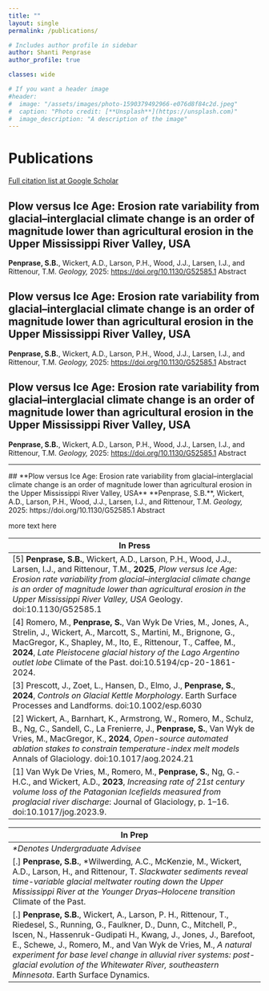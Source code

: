```yaml
---
title: ""
layout: single
permalink: /publications/

# Includes author profile in sidebar
author: Shanti Penprase
author_profile: true

classes: wide

# If you want a header image
#header:
#  image: "/assets/images/photo-1590379492966-e076d8f84c2d.jpeg"
#  caption: "Photo credit: [**Unsplash**](https://unsplash.com)"
#  image_description: "A description of the image"
---
```

# Publications
[Full citation list at Google Scholar](https://scholar.google.com/citations?user=Kjo77TIAAAAJ&hl=en)

## **Plow versus Ice Age: Erosion rate variability from glacial–interglacial climate change is an order of magnitude lower than agricultural erosion in the Upper Mississippi River Valley, USA**
**Penprase, S.B.**, Wickert, A.D., Larson, P.H., Wood, J.J., Larsen, I.J., and Rittenour, T.M.
<i>Geology,</i> 2025: https://doi.org/10.1130/G52585.1
Abstract

## **Plow versus Ice Age: Erosion rate variability from glacial–interglacial climate change is an order of magnitude lower than agricultural erosion in the Upper Mississippi River Valley, USA**
**Penprase, S.B.**, Wickert, A.D., Larson, P.H., Wood, J.J., Larsen, I.J., and Rittenour, T.M.
<i>Geology,</i> 2025: https://doi.org/10.1130/G52585.1
Abstract
<br>
## **Plow versus Ice Age: Erosion rate variability from glacial–interglacial climate change is an order of magnitude lower than agricultural erosion in the Upper Mississippi River Valley, USA**
**Penprase, S.B.**, Wickert, A.D., Larson, P.H., Wood, J.J., Larsen, I.J., and Rittenour, T.M.
<i>Geology,</i> 2025: https://doi.org/10.1130/G52585.1
Abstract
<hr> 
## **Plow versus Ice Age: Erosion rate variability from glacial–interglacial climate change is an order of magnitude lower than agricultural erosion in the Upper Mississippi River Valley, USA**
**Penprase, S.B.**, Wickert, A.D., Larson, P.H., Wood, J.J., Larsen, I.J., and Rittenour, T.M.
<i>Geology,</i> 2025: https://doi.org/10.1130/G52585.1
Abstract

more text here

| In Press | 
| ------- | 
|[5] **Penprase, S.B.**, Wickert, A.D., Larson, P.H., Wood, J.J., Larsen, I.J., and Rittenour, T.M., **2025**, <i>Plow versus Ice Age: Erosion rate variability from glacial–interglacial climate change is an order of magnitude lower than agricultural erosion in the Upper Mississippi River Valley, USA</i> Geology. doi:10.1130/G52585.1 | 
|[4] Romero, M., **Penprase, S.**, Van Wyk De Vries, M., Jones, A., Strelin, J., Wickert, A., Marcott, S., Martini, M., Brignone, G., MacGregor, K., Shapley, M., Ito, E., Rittenour, T., Caffee, M., **2024**, <i>Late Pleistocene glacial history of the Lago Argentino outlet lobe</i> Climate of the Past. doi:10.5194/cp-20-1861-2024. |
|[3] Prescott, J., Zoet, L., Hansen, D., Elmo, J., **Penprase, S.**, **2024**, <i>Controls on Glacial Kettle Morphology</i>. Earth Surface Processes and Landforms. doi:10.1002/esp.6030 |
|[2] Wickert, A., Barnhart, K., Armstrong, W., Romero, M., Schulz, B., Ng, C., Sandell, C., La Frenierre, J., **Penprase, S.**, Van Wyk de Vries, M., MacGregor, K., **2024**, <i>Open-source automated ablation stakes to constrain temperature-index melt models</i> Annals of Glaciology. doi:10.1017/aog.2024.21|
|[1] Van Wyk De Vries, M., Romero, M., **Penprase, S.**, Ng, G.-H.C., and Wickert, A.D., **2023**, <I>Increasing rate of 21st century volume loss of the Patagonian Icefields measured from proglacial river discharge</i>: Journal of Glaciology, p. 1–16. doi:10.1017/jog.2023.9. |
 


| In Prep | 
| ------- | 
|<i>*Denotes Undergraduate Advisee</i>|
|[.] **Penprase, S.B.**, *Wilwerding, A.C., McKenzie, M., Wickert, A.D., Larson, H., and Rittenour, T. <i>Slackwater sediments reveal time-variable glacial meltwater routing down the Upper Mississippi River at the Younger Dryas–Holocene transition</i> Climate of the Past. |
|[.] **Penprase, S.B.**, Wickert, A., Larson, P. H., Rittenour, T., Riedesel, S., Running, G., Faulkner, D., Dunn, C., Mitchell, P., Iscen, N., Hassenruk-Gudipati H., Kwang, J., Jones, J., Barefoot, E., Schewe, J., Romero, M., and Van Wyk de Vries, M., <i>A natural experiment for base level change in alluvial river systems: post-glacial evolution of the Whitewater River, southeastern Minnesota</i>. Earth Surface Dynamics. |